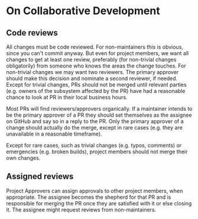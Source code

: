 # On Collaborative Development

## Code reviews

All changes must be code reviewed. For non-maintainers this is obvious, since you can't commit anyway. But even for project members, we want all changes to get at least one review, preferably (for non-trivial changes obligatorily) from someone who knows the areas the change touches. For non-trivial changes we may want two reviewers. The primary approver should make this decision and nominate a second reviewer, if needed. Except for trivial changes, PRs should not be merged until relevant parties (e.g. owners of the subsystem affected by the PR) have had a reasonable chance to look at PR in their local business hours.

Most PRs will find reviewers/approvers organically. If a maintainer intends to be the primary approver of a PR they should set themselves as the assignee on GitHub and say so in a reply to the PR. Only the primary approver of a change should actually do the merge, except in rare cases (e.g. they are unavailable in a reasonable timeframe).

Except for rare cases, such as trivial changes (e.g. typos, comments) or emergencies (e.g. broken builds), project members should not merge their own changes.

## Assigned reviews

Project Approvers can assign approvals to other project members, when appropriate. The assignee becomes the shepherd for that PR and is responsible for merging the PR once they are satisfied with it or else closing it. The assignee might request reviews from non-maintainers.